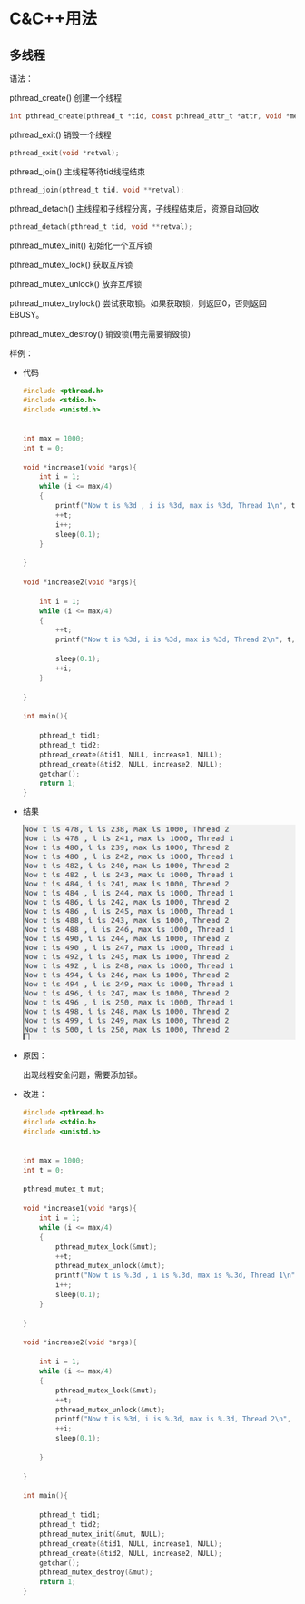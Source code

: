# C&C++用法
## 多线程

语法：

pthread_create()    创建一个线程

```c
int pthread_create(pthread_t *tid, const pthread_attr_t *attr, void *method, void *args);
```

pthread_exit()  销毁一个线程

```c
pthread_exit(void *retval);

```



pthread_join()  主线程等待tid线程结束

```c
pthread_join(pthread_t tid, void **retval);

```

pthread_detach()    主线程和子线程分离，子线程结束后，资源自动回收

```c
pthread_detach(pthread_t tid, void **retval);

```

pthread_mutex_init()    初始化一个互斥锁

pthread_mutex_lock()    获取互斥锁

pthread_mutex_unlock()  放弃互斥锁

pthread_mutex_trylock() 尝试获取锁。如果获取锁，则返回0，否则返回EBUSY。

pthread_mutex_destroy() 销毁锁(用完需要销毁锁)


样例：

+ 代码

    ```c
    #include <pthread.h>
    #include <stdio.h>
    #include <unistd.h>


    int max = 1000;
    int t = 0;

    void *increase1(void *args){
        int i = 1;
        while (i <= max/4)
        {
            printf("Now t is %3d , i is %3d, max is %3d, Thread 1\n", t, i, max);
            ++t;
            i++;
            sleep(0.1);
        }
        
    }

    void *increase2(void *args){

        int i = 1;
        while (i <= max/4)
        {
            ++t;
            printf("Now t is %3d, i is %3d, max is %3d, Thread 2\n", t, i, max);
        
            sleep(0.1);
            ++i;
        }
        
    }

    int main(){

        pthread_t tid1;
        pthread_t tid2;
        pthread_create(&tid1, NULL, increase1, NULL);
        pthread_create(&tid2, NULL, increase2, NULL);
        getchar();
        return 1;
    }

    ```
+ 结果

    ![出错](./.img/C&C++UnMutex.png)

+ 原因：
        
    出现线程安全问题，需要添加锁。

+ 改进：

    ```c
    #include <pthread.h>
    #include <stdio.h>
    #include <unistd.h>


    int max = 1000;
    int t = 0;

    pthread_mutex_t mut;

    void *increase1(void *args){
        int i = 1;
        while (i <= max/4)
        {
            pthread_mutex_lock(&mut);
            ++t;
            pthread_mutex_unlock(&mut);
            printf("Now t is %.3d , i is %.3d, max is %.3d, Thread 1\n", t, i, max);
            i++;
            sleep(0.1);
        }
        
    }

    void *increase2(void *args){

        int i = 1;
        while (i <= max/4)
        {
            pthread_mutex_lock(&mut);
            ++t;
            pthread_mutex_unlock(&mut);
            printf("Now t is %3d, i is %.3d, max is %.3d, Thread 2\n", t, i, max);
            ++i;
            sleep(0.1);
            
        }
        
    }

    int main(){

        pthread_t tid1;
        pthread_t tid2;
        pthread_mutex_init(&mut, NULL);
        pthread_create(&tid1, NULL, increase1, NULL);
        pthread_create(&tid2, NULL, increase2, NULL);
        getchar();
        pthread_mutex_destroy(&mut);
        return 1;
    }


    ```
    
